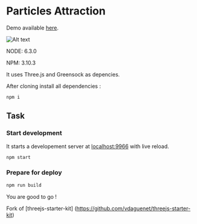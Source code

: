 Particles Attraction
===================


Demo available [here](http://jojo.ninja/particles-attraction/).

![Alt text](http://jojo.ninja/share/particles-attraction.png "particles-attraction")

NODE: 6.3.0

NPM: 3.10.3


It uses Three.js and Greensock as depencies.

After cloning install all dependencies :
```bash
npm i
```

## Task
### Start development
It starts a developement server at [localhost:9966](http://localhost:9966) with live reload.
```bash
npm start
```
### Prepare for deploy
```bash
npm run build
```

You are good to go !

Fork of [threejs-starter-kit] (https://github.com/vdaguenet/threejs-starter-kit)
